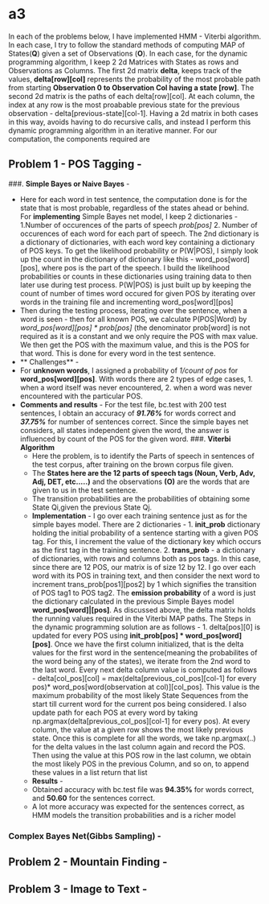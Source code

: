 # a3
In each of the problems below, I have implemented HMM - Viterbi algorithm. 
In each case, I try to follow the standard methods of computing MAP of States(**Q**) given a set of Observations (**O**). In each case, for the dynamic programming algorithm, I keep 2 2d Matrices with States as rows and Observations as Columns. The first 2d matrix **delta**, keeps track of the values, **delta[row][col]** represents the probability of the most probable path from starting **Observation 0 to Observation Col having a state [row]**. The second 2d matrix is the paths of each delta[row][col]. At each column, the index at any row is the most proabable previous state for the previous observation - delta[previous-state][col-1]. Having a 2d matrix in both cases in this way, avoids having to do recursive calls, and instead I perform this dynamic programming algorithm in an iterative manner. 
For our computation, the components required are 

## Problem 1 - POS Tagging - 
###. **Simple Bayes or Naive Bayes** - 
 - Here for each word in test sentence, the computation done is for the state that is most probable, regardless of the states ahead or behind. For **implementing** Simple Bayes net model, I keep 2 dictionaries  - 1.Number of occurences of the parts of speech *prob[pos]* 2. Number of occurences of each word for each part of speech. The 2nd dictionary is a dictionary of dictionaries, with each word key containing a dictionary of POS keys. To get the likelihood probability or P(W|POS), I simply look up the count in the dictionary of dictionary like this  - word_pos[word][pos], where pos is the part of the speech. I build the likelihood probabilities or counts in these dictionaries using training data to then later use during test process. P(W|POS) is just built up by keeping the count of number of times word occured for given POS by iterating over words in the training file and incrementing word_pos[word][pos]
  - Then during the testing process, iterating over the sentence, when a word is seen - then for all known POS, we calculate P(POS|Word) by *word_pos[word][pos] * prob[pos]* (the denominator prob[word] is not required as it is a constant and we only require the POS with max value. We then get the POS with the maximum value, and this is the POS for that word. This is done for every word in the test sentence. 
  - ** Challenges** - 
   - For **unknown words**, I assigned a probability of *1/count of pos* for **word_pos[word][pos]**. With words there are 2 types of edge cases, 1. when a word itself was never encountered, 2. when a word was never encountered with the particular POS.
  - **Comments and results** - For the test file, bc.test with 200 test sentences, I obtain an accuracy of ***91.76%*** for words correct and ***37.75%*** for number of sentences correct. Since the simple bayes net considers, all states independent given the word, the answer is influenced by count of the POS for the given word. 
###. **Viterbi Algorithm**
    - Here the problem, is to identify the Parts of speech in sentences of the test corpus, after training on the brown corpus file given.
    - The **States here are the 12 parts of speech tags (Noun, Verb, Adv, Adj, DET, etc.....)** and the observations **(O)** are the words that are given to us in the test sentence. 
    - The transition probabilities are the probabilities of obtaining some State Qi,given the previous State Qj. 
    - **Implementation** - I go over each training sentence just as for the simple bayes model. There are 2 dictionaries  - 1. **init_prob** dictionary holding the initial probability of a sentence starting with a given POS tag. For this, I increment the value of the dictionary key which occurs as the first tag in the training sentence. 2. **trans_prob** - a dictionary of dictionaries, with rows and columns both as pos tags. In this case, since there are 12 POS, our matrix is of size 12 by 12. I go over each word with its POS in training text, and then consider the next word to increment trans_prob[pos1][pos2] by 1 which signifies the transition of POS tag1 to POS tag2. The **emission probability** of a word is just the dictionary calculated in the previous Simple Bayes model **word_pos[word]|[pos]**. As discussed above, the delta matrix holds the running values required in the Viterbi MAP paths. The Steps in the dynamic programming solution are as follows - 1. delta[pos][0] is updated for every POS using **init_prob[pos] * word_pos[word][pos]**. Once we have the first column initialized, that is the delta values for the first word in the sentence(meaning the probabilites of the word being any of the states), we iterate from the 2nd word to the last word. Every next delta column value is computed as follows - delta[col_pos][col] = max(delta[previous_col_pos][col-1] for every pos)* word_pos[word(observation at col)][col_pos]. This value is the maximum probability of the most likely State Sequences from the start till current word for the current pos being considered. I also update path for each POS at every word by taking np.argmax(delta[previous_col_pos][col-1] for every pos). At every column, the value at a given row shows the most likely previous state. Once this is complete for all the words, we take np.argmax(..) for the delta values in the last column again and record the POS. Then using the value at this POS row in the last column, we obtain the most likely POS in the previous Column, and so on, to append these values in a list return that list
    - **Results** - 
     - Obtained accuracy with bc.test file was **94.35%** for words correct, and **50.60** for the sentences correct. 
     - A lot more accuracy was expected for the sentences correct, as HMM models the transition probabilities and is a richer model
###  **Complex Bayes Net(Gibbs Sampling)** - 
  

## Problem 2 - Mountain Finding - 

## Problem 3 - Image to Text - 

